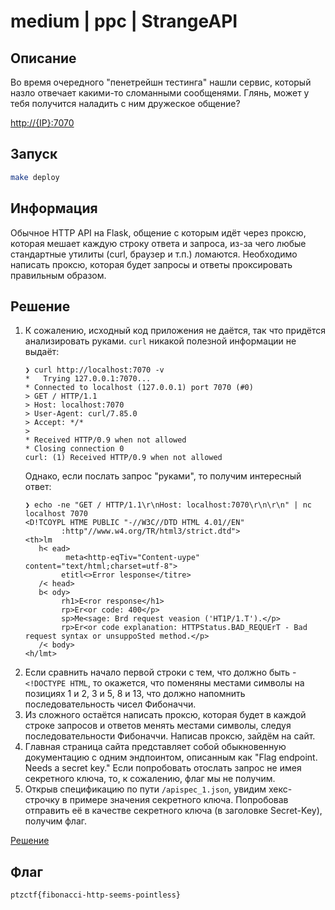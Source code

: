 # medium | ppc | StrangeAPI

## Описание
Во время очередного "пенетрейшн тестинга" нашли сервис, который назло отвечает какими-то сломанными сообщенями. Глянь, может у тебя получится наладить с ним дружеское общение?

[http://{IP}:7070](http://{IP}:7070)

## Запуск
```bash
make deploy
```

## Информация
Обычное HTTP API на Flask, общение с которым идёт через проксю, которая мешает каждую строку ответа и запроса, из-за чего любые стандартные утилиты (curl, браузер и т.п.) ломаются. Необходимо написать проксю, которая будет запросы и ответы проксировать правильным образом.

## Решение
1. К сожалению, исходный код приложения не даётся, так что придётся анализировать руками. `curl` никакой полезной информации не выдаёт:
   ```
   ❯ curl http://localhost:7070 -v
   *   Trying 127.0.0.1:7070...
   * Connected to localhost (127.0.0.1) port 7070 (#0)
   > GET / HTTP/1.1
   > Host: localhost:7070
   > User-Agent: curl/7.85.0
   > Accept: */*
   > 
   * Received HTTP/0.9 when not allowed
   * Closing connection 0
   curl: (1) Received HTTP/0.9 when not allowed
   ```
   Однако, если послать запрос "руками", то получим интересный ответ:
   ```
   ❯ echo -ne "GET / HTTP/1.1\r\nHost: localhost:7070\r\n\r\n" | nc localhost 7070
   <D!TCOYPL HTME PUBLIC "-//W3C//DTD HTML 4.01//EN"
           :http"//www.w4.org/TR/html3/strict.dtd">
   <th>lm
      h< ead>
            meta<http-eqTiv="Content-uype" content="text/html;charset=utf-8">
           etitl<>Error lesponse</titre>
      /< head>
      b< ody>
           rh1>E<ror response</h1>
           rp>Er<or code: 400</p>
           sp>Me<sage: Brd request veasion ('HT1P/1.T').</p>
           rp>Er<or code explanation: HTTPStatus.BAD_REQUErT - Bad request syntax or unsuppoSted method.</p>
      /< body>
   <h/lmt>
   ```
2. Если сравнить начало первой строки с тем, что должно быть - `<!DOCTYPE HTML`, то окажется, что поменяны местами символы на позициях 1 и 2, 3 и 5, 8 и 13, что должно напомнить последовательность чисел Фибоначчи.
3. Из сложного остаётся написать проксю, которая будет в каждой строке запросов и ответов менять местами символы, следуя последовательности Фибоначчи. Написав проксю, зайдём на сайт.
4. Главная страница сайта представляет собой обыкновенную документацию с одним эндпоинтом, описанным как "Flag endpoint. Needs a secret key." Если попробовать отослать запрос не имея секретного ключа, то, к сожалению, флаг мы не получим.
5. Открыв спецификацию по пути `/apispec_1.json`, увидим хекс-строчку в примере значения секретного ключа. Попробовав отправить её в качестве секретного ключа (в заголовке Secret-Key), получим флаг.

[Решение](solve/solve.py)

## Флаг
`ptzctf{fibonacci-http-seems-pointless}`
